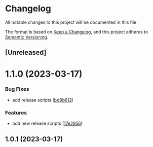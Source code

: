 # Changelog

All notable changes to this project will be documented in this file.

The format is based on [Keep a Changelog](https://keepachangelog.com/en/1.0.0/),
and this project adheres to [Semantic Versioning](https://semver.org/spec/v2.0.0.html).

## [Unreleased]

# 1.1.0 (2023-03-17)


### Bug Fixes

* add release scripts ([bd9b612](https://github.com/FelipeGarcia911/git-flow/commit/bd9b6123b73b72dc5da69460506252faa2cd7095))


### Features

* add new release scripts ([17e2956](https://github.com/FelipeGarcia911/git-flow/commit/17e2956e6c9921aad7b7bca7dedd26c62b539742))

## 1.0.1 (2023-03-17)